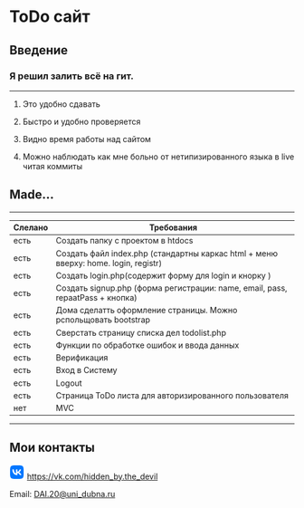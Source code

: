 # ToDo сайт

## Введение

### Я решил залить всё на гит.
-----------------------------------------------------

1. Это удобно сдавать

2. Быстро и удобно проверяется

3. Видно время работы над сайтом

4. Можно наблюдать как мне больно от нетипизированного языка в live читая коммиты

## Made...
-----------------------------------------------------

Слелано | Требования 
--------|-----------
 есть   | Создать папку с проектом в htdocs
 есть   | Создать файл index.php (стандартны каркас html + меню вверху: home. login, registr)
 есть   | Создать login.php(содержит форму для login и кнорку )
 есть   | Создать signup.php (форма регистрации: name, email, pass, repaatPass + кнопка)
 есть   | Дома сделатть оформление страницы. Можно рспольщовать bootstrap
 есть   | Сверстать страницу списка дел todolist.php
 есть   | Функции по обработке ошибок и ввода данных
 есть   | Верификация
 есть   | Вход в Систему
 есть   | Logout
 есть   | Страница ToDo листа для авторизированного пользователя
 нет    | MVC

-------------------------------------------------------

## Мои контакты
![vk](image/vk_icon.png)  https://vk.com/hidden_by.the_devil

Email: DAI.20@uni_dubna.ru



